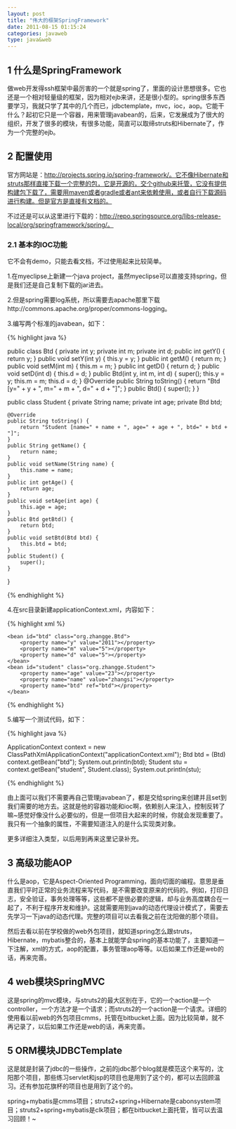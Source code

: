```yaml
---
layout: post
title: "伟大的框架SpringFramework"
date: 2011-08-15 01:15:24
categories: javaweb
type: java&web
---
```


## 1 什么是SpringFramework

做web开发得ssh框架中最厉害的一个就是spring了，里面的设计思想很多。它也还是一个相对轻量级的框架，因为相对ejb来讲，还是很小型的。spring很多东西要学习，我就只学了其中的几个而已，jdbctemplate，mvc，ioc，aop。它能干什么？起初它只是一个容器，用来管理javabean的，后来，它发展成为了很大的组织，开发了很多的模块，有很多功能，简直可以取缔struts和Hibernate了，作为一个完整的ejb。

## 2 配置使用

官方网站是：http://projects.spring.io/spring-framework/。它不像Hibernate和struts那样直接下载一个完整的包，它是开源的，交个github来托管，它没有提供构建包下载了，需要用maven或者gradle或者ant来依赖使用，或者自行下载源码进行构建。但是官方是直接有文档的。

不过还是可以从这里进行下载的：http://repo.springsource.org/libs-release-local/org/springframework/spring/。

### 2.1 基本的IOC功能

它不会有demo，只能去看文档，不过使用起来比较简单。

1.在myeclipse上新建一个java project，虽然myeclipse可以直接支持spring，但是我们还是自己复制下载的jar进去。

2.但是spring需要log系统，所以需要去apache那里下载http://commons.apache.org/proper/commons-logging。

3.编写两个标准的javabean，如下：

{% highlight java %}

public class Btd {
	private int y;
	private int m;
	private int d;
	public int getY() {
		return y;
	}
	public void setY(int y) {
		this.y = y;
	}
	public int getM() {
		return m;
	}
	public void setM(int m) {
		this.m = m;
	}
	public int getD() {
		return d;
	}
	public void setD(int d) {
		this.d = d;
	}
	public Btd(int y, int m, int d) {
		super();
		this.y = y;
		this.m = m;
		this.d = d;
	}
	@Override
	public String toString() {
		return "Btd [y=" + y + ", m=" + m + ", d=" + d + "]";
	}
	public Btd() {
		super();
	}
}

public class Student {
	private String name;
	private int age;
	private Btd btd;
	
	@Override
	public String toString() {
		return "Student [name=" + name + ", age=" + age + ", btd=" + btd + "]";
	}
	public String getName() {
		return name;
	}
	public void setName(String name) {
		this.name = name;
	}
	public int getAge() {
		return age;
	}
	public void setAge(int age) {
		this.age = age;
	}
	public Btd getBtd() {
		return btd;
	}
	public void setBtd(Btd btd) {
		this.btd = btd;
	}
	public Student() {
		super();
	}
}

{% endhighlight %}

4.在src目录新建applicationContext.xml，内容如下：

{% highlight xml %}

<beans xmlns="http://www.springframework.org/schema/beans"
	xmlns:xsi="http://www.w3.org/2001/XMLSchema-instance" xmlns:p="http://www.springframework.org/schema/p"
	xsi:schemaLocation="http://www.springframework.org/schema/beans http://www.springframework.org/schema/beans/spring-beans-3.0.xsd">

	<bean id="btd" class="org.zhangge.Btd">
		<property name="y" value="2011"></property>
		<property name="m" value="5"></property>
		<property name="d" value="5"></property>
	</bean>
	<bean id="student" class="org.zhangge.Student">
		<property name="age" value="23"></property>
		<property name="name" value="zhangsi"></property>
		<property name="btd" ref="btd"></property>
	</bean>
</beans>

{% endhighlight %}

5.编写一个测试代码，如下：

{% highlight java %}

ApplicationContext context = new ClassPathXmlApplicationContext("applicationContext.xml");
Btd btd = (Btd) context.getBean("btd");
System.out.println(btd);
Student stu = context.getBean("student", Student.class);
System.out.println(stu);

{% endhighlight %}

由上面可以我们不需要再自己管理javabean了，都是交给spring来创建并且set到我们需要的地方去。这就是他的容器功能和ioc啊，依赖别人来注入，控制反转了嘛~感觉好像没什么必要似的，但是一但项目大起来的时候，你就会发现重要了。我只有一个抽象的属性，不需要知道注入的是什么实现类对象。

更多详细注入类型，以后用到再来这里记录补充。

## 3 高级功能AOP

什么是aop，它是Aspect-Oriented Programming，面向切面的编程。意思是垂直我们平时正常的业务流程来写代码，是不需要改变原来的代码的。例如，打印日志，安全验证，事务处理等等，这些都不是很必要的逻辑，却与业务高度耦合在一起了，不利于程序开发和维护。这就需要用到java的动态代理设计模式了，需要去先学习一下java的动态代理。完整的项目可以去看我之前在沈阳做的那个项目。

然后去看以前在学校做的web外包项目，就知道spring怎么跟struts，Hibernate，mybatis整合的，基本上就能学会spring的基本功能了，主要知道一下注解，xml的方式，aop的配置，事务管理aop等等。以后如果工作还是web的话，再来完善。

## 4 web模块SpringMVC

这是spring的mvc模块，与struts2的最大区别在于，它的一个action是一个controller，一个方法才是一个请求；而struts2的一个action是一个请求。详细的使用看以前web的外包项目cmms，托管在bitbucket上面。因为比较简单，就不再记录了，以后如果工作还是web的话，再来完善。

## 5 ORM模块JDBCTemplate

这是就是封装了jdbc的一些操作，之前的jdbc那个blog就是模范这个来写的，沈阳那个项目，那些练习servlet和jsp的项目也是用到了这个的，都可以去回顾温习。还有参加花旗杯的项目也是用到了这个的。

spring+mybatis是cmms项目；struts2+spring+Hibernate是cabonsystem项目；struts2+spring+mybatis是clk项目；都在bitbucket上面托管，皆可以去温习回顾！~
